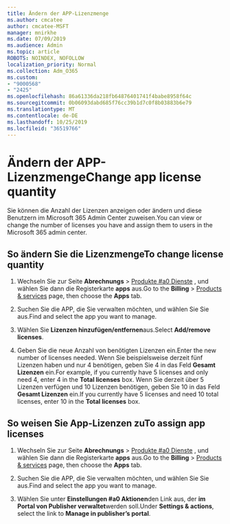 ```yaml
---
title: Ändern der APP-Lizenzmenge
ms.author: cmcatee
author: cmcatee-MSFT
manager: mnirkhe
ms.date: 07/09/2019
ms.audience: Admin
ms.topic: article
ROBOTS: NOINDEX, NOFOLLOW
localization_priority: Normal
ms.collection: Adm_O365
ms.custom:
- "9000568"
- "2425"
ms.openlocfilehash: 86a61336da218fb64876401741f4babe8958f64c
ms.sourcegitcommit: 0b06093dabd685f76cc39b1d7c0f8b03883b6e79
ms.translationtype: MT
ms.contentlocale: de-DE
ms.lasthandoff: 10/25/2019
ms.locfileid: "36519766"
---
```

# <a name="change-app-license-quantity"></a><span data-ttu-id="8ad4d-102">Ändern der APP-Lizenzmenge</span><span class="sxs-lookup"><span data-stu-id="8ad4d-102">Change app license quantity</span></span>

<span data-ttu-id="8ad4d-103">Sie können die Anzahl der Lizenzen anzeigen oder ändern und diese Benutzern im Microsoft 365 Admin Center zuweisen.</span><span class="sxs-lookup"><span data-stu-id="8ad4d-103">You can view or change the number of licenses you have and assign them to users in the Microsoft 365 admin center.</span></span> 

## <a name="to-change-license-quantity"></a><span data-ttu-id="8ad4d-104">So ändern Sie die Lizenzmenge</span><span class="sxs-lookup"><span data-stu-id="8ad4d-104">To change license quantity</span></span>

1. <span data-ttu-id="8ad4d-105">Wechseln Sie zur Seite **Abrechnungs** > [Produkte #a0 Dienste](https://go.microsoft.com/fwlink/p/?linkid=842054) , und wählen Sie dann die Registerkarte **apps** aus.</span><span class="sxs-lookup"><span data-stu-id="8ad4d-105">Go to the **Billing** > [Products & services](https://go.microsoft.com/fwlink/p/?linkid=842054) page, then choose the **Apps** tab.</span></span>

2. <span data-ttu-id="8ad4d-106">Suchen Sie die APP, die Sie verwalten möchten, und wählen Sie Sie aus.</span><span class="sxs-lookup"><span data-stu-id="8ad4d-106">Find and select the app you want to manage.</span></span>  

3. <span data-ttu-id="8ad4d-107">Wählen Sie **Lizenzen hinzufügen/entfernen**aus.</span><span class="sxs-lookup"><span data-stu-id="8ad4d-107">Select **Add/remove licenses**.</span></span>

4. <span data-ttu-id="8ad4d-108">Geben Sie die neue Anzahl von benötigten Lizenzen ein.</span><span class="sxs-lookup"><span data-stu-id="8ad4d-108">Enter the new number of licenses needed.</span></span> <span data-ttu-id="8ad4d-109">Wenn Sie beispielsweise derzeit fünf Lizenzen haben und nur 4 benötigen, geben Sie 4 in das Feld **Gesamt Lizenzen** ein.</span><span class="sxs-lookup"><span data-stu-id="8ad4d-109">For example, if you currently have 5 licenses and only need 4, enter 4 in the **Total licenses** box.</span></span> <span data-ttu-id="8ad4d-110">Wenn Sie derzeit über 5 Lizenzen verfügen und 10 Lizenzen benötigen, geben Sie 10 in das Feld **Gesamt Lizenzen** ein.</span><span class="sxs-lookup"><span data-stu-id="8ad4d-110">If you currently have 5 licenses and need 10 total licenses, enter 10 in the **Total licenses** box.</span></span>

## <a name="to-assign-app-licenses"></a><span data-ttu-id="8ad4d-111">So weisen Sie App-Lizenzen zu</span><span class="sxs-lookup"><span data-stu-id="8ad4d-111">To assign app licenses</span></span>

1. <span data-ttu-id="8ad4d-112">Wechseln Sie zur Seite **Abrechnungs** > [Produkte #a0 Dienste](https://go.microsoft.com/fwlink/p/?linkid=842054) , und wählen Sie dann die Registerkarte **apps** aus.</span><span class="sxs-lookup"><span data-stu-id="8ad4d-112">Go to the **Billing** > [Products & services](https://go.microsoft.com/fwlink/p/?linkid=842054) page, then choose the **Apps** tab.</span></span>

2. <span data-ttu-id="8ad4d-113">Suchen Sie die APP, die Sie verwalten möchten, und wählen Sie Sie aus.</span><span class="sxs-lookup"><span data-stu-id="8ad4d-113">Find and select the app you want to manage.</span></span>  

3. <span data-ttu-id="8ad4d-114">Wählen Sie unter **Einstellungen #a0 Aktionen**den Link aus, der **im Portal von Publisher verwaltet**werden soll.</span><span class="sxs-lookup"><span data-stu-id="8ad4d-114">Under **Settings & actions**, select the link to **Manage in publisher’s portal**.</span></span>